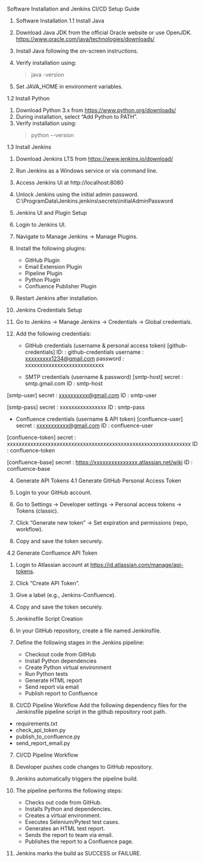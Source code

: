 Software Installation and Jenkins CI/CD Setup Guide

1. Software Installation
1.1 Install Java

1. Download Java JDK from the official Oracle website or use OpenJDK.
     https://www.oracle.com/java/technologies/downloads/
2. Install Java following the on-screen instructions.
3. Verify installation using:
   > java -version
4. Set JAVA_HOME in environment variables.

1.2 Install Python

1. Download Python 3.x from https://www.python.org/downloads/
2. During installation, select “Add Python to PATH”.
3. Verify installation using:
   > python --version

1.3 Install Jenkins

1. Download Jenkins LTS from https://www.jenkins.io/download/
2. Run Jenkins as a Windows service or via command line.
3. Access Jenkins UI at http://localhost:8080
4. Unlock Jenkins using the initial admin password.
 C:\ProgramData\Jenkins\.jenkins\secrets\initialAdminPassword


2. Jenkins UI and Plugin Setup

1. Login to Jenkins UI.
2. Navigate to Manage Jenkins → Manage Plugins.
3. Install the following plugins:
   - GitHub Plugin
   - Email Extension Plugin
   - Pipeline Plugin
   - Python Plugin
   - Confluence Publisher Plugin
4. Restart Jenkins after installation.

3. Jenkins Credentials Setup

1. Go to Jenkins → Manage Jenkins → Credentials → Global credentials.
2. Add the following credentials:
   - GitHub credentials (username & personal access token)
	[github-credentials]
ID:	     : github-credentials
username : xxxxxxxxx1234@gmail.com
password : xxxxxxxxxxxxxxxxxxxxxxxxxxx

   - SMTP credentials (username & password)
[smtp-host]
secret   : smtp.gmail.com
ID	: smtp-host

[smtp-user]
secret	: xxxxxxxxxx@gmail.com
ID	: smtp-user

[smtp-pass]
secret	: xxxxxxxxxxxxxxxx
ID	: smtp-pass

   - Confluence credentials (username & API token)
[confluence-user]
secret	: xxxxxxxxxxx@gmail.com
ID	: confluence-user

[confluence-token]
secret	: xxxxxxxxxxxxxxxxxxxxxxxxxxxxxxxxxxxxxxxxxxxxxxxxxxxxxxxxxxxxxxx
ID	: confluence-token

[confluence-base]
secret	: https://xxxxxxxxxxxxxxx.atlassian.net/wiki
ID	: confluence-base


4. Generate API Tokens
4.1 Generate GitHub Personal Access Token

1. Login to your GitHub account.
2. Go to Settings → Developer settings → Personal access tokens → Tokens (classic).
3. Click “Generate new token” → Set expiration and permissions (repo, workflow).
4. Copy and save the token securely.

4.2 Generate Confluence API Token

1. Login to Atlassian account at https://id.atlassian.com/manage/api-tokens.
2. Click “Create API Token”.
3. Give a label (e.g., Jenkins-Confluence).
4. Copy and save the token securely.

5. Jenkinsfile Script Creation

1. In your GitHub repository, create a file named Jenkinsfile.
2. Define the following stages in the Jenkins pipeline:
   - Checkout code from GitHub
   - Install Python dependencies
   - Create Python virtual environment
   - Run Python tests
   - Generate HTML report
   - Send report via email
   - Publish report to Confluence

6. CI/CD Pipeline Workflow
Add the following dependency files for the Jenkinsfile pipeline script in the github repository root path.
- requirements.txt
- check_api_token.py
- publish_to_confluence.py
- send_report_email.py


7. CI/CD Pipeline Workflow

1. Developer pushes code changes to GitHub repository.
2. Jenkins automatically triggers the pipeline build.
3. The pipeline performs the following steps:
   - Checks out code from GitHub.
   - Installs Python and dependencies.
   - Creates a virtual environment.
   - Executes Selenium/Pytest test cases.
   - Generates an HTML test report.
   - Sends the report to team via email.
   - Publishes the report to a Confluence page.
4. Jenkins marks the build as SUCCESS or FAILURE.


